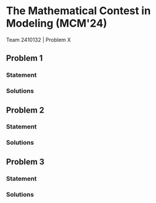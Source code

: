 # The Mathematical Contest in Modeling (MCM'24)

Team 2410132 | Problem X

## Problem 1

### Statement

### Solutions

## Problem 2

### Statement

### Solutions

## Problem 3

### Statement

### Solutions
